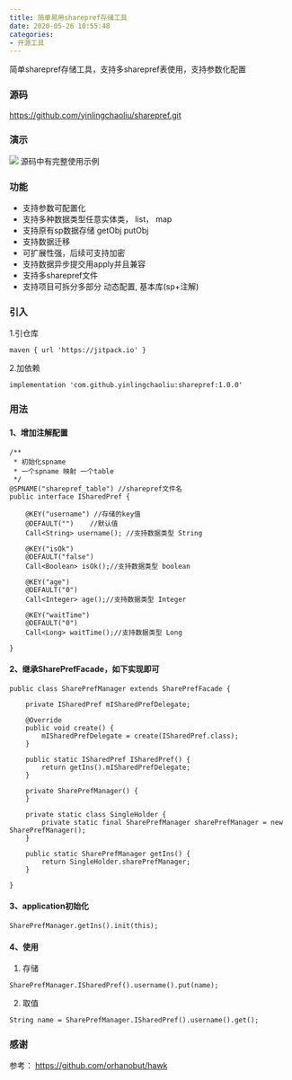 ```yaml
---
title: 简单易用sharepref存储工具
date: 2020-05-26 10:55:48
categories:
- 开源工具
---
```

简单sharepref存储工具，支持多sharepref表使用，支持参数化配置

### 源码
https://github.com/yinlingchaoliu/sharepref.git

### 演示
![](https://upload-images.jianshu.io/upload_images/5526061-260e0a4c86ab82ff.gif?imageMogr2/auto-orient/strip)
源码中有完整使用示例

### 功能
 * 支持参数可配置化
 * 支持多种数据类型任意实体类， list， map
 * 支持原有sp数据存储 getObj putObj
 * 支持数据迁移
 * 可扩展性强，后续可支持加密
 * 支持数据异步提交用apply并且兼容
 * 支持多sharepref文件
 * 支持项目可拆分多部分 动态配置, 基本库(sp+注解)

### 引入
1.引仓库
```
maven { url 'https://jitpack.io' }
```
2.加依赖
```
implementation 'com.github.yinlingchaoliu:sharepref:1.0.0'
```

### 用法
#### 1、增加注解配置
```
/**
 * 初始化spname
 * 一个spname 映射 一个table
 */
@SPNAME("sharepref_table") //sharepref文件名
public interface ISharedPref {

    @KEY("username") //存储的key值
    @DEFAULT("")    //默认值
    Call<String> username(); //支持数据类型 String

    @KEY("isOk")
    @DEFAULT("false")
    Call<Boolean> isOk();//支持数据类型 boolean

    @KEY("age")
    @DEFAULT("0")
    Call<Integer> age();//支持数据类型 Integer

    @KEY("waitTime")
    @DEFAULT("0")
    Call<Long> waitTime();//支持数据类型 Long

}
```
#### 2、继承SharePrefFacade，如下实现即可

```
public class SharePrefManager extends SharePrefFacade {

    private ISharedPref mISharedPrefDelegate;

    @Override
    public void create() {
        mISharedPrefDelegate = create(ISharedPref.class);
    }

    public static ISharedPref ISharedPref() {
        return getIns().mISharedPrefDelegate;
    }
    
    private SharePrefManager() {
    }

    private static class SingleHolder {
        private static final SharePrefManager sharePrefManager = new SharePrefManager();
    }

    public static SharePrefManager getIns() {
        return SingleHolder.sharePrefManager;
    }

} 
```

#### 3、application初始化

```
SharePrefManager.getIns().init(this);
```

#### 4、使用
1. 存储

```
SharePrefManager.ISharedPref().username().put(name);
```    
2. 取值

```
String name = SharePrefManager.ISharedPref().username().get();
```

### 感谢
参考：
https://github.com/orhanobut/hawk
